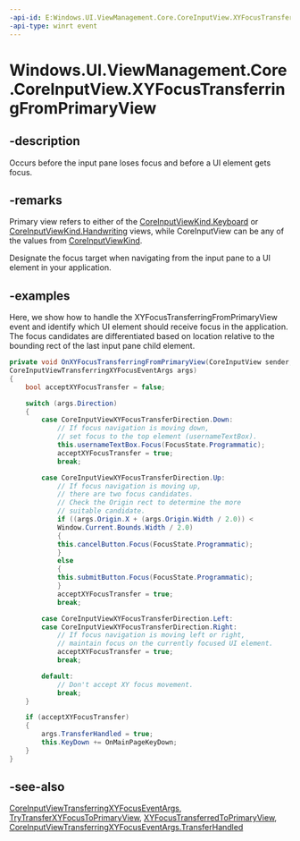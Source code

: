 ```yaml
---
-api-id: E:Windows.UI.ViewManagement.Core.CoreInputView.XYFocusTransferringFromPrimaryView
-api-type: winrt event
---
```


<!-- Event syntax.
public event TypedEventHandler XYFocusTransferringFromPrimaryView<CoreInputView, CoreInputViewTransferringXYFocusEventArgs>
-->

# Windows.UI.ViewManagement.Core.CoreInputView.XYFocusTransferringFromPrimaryView

## -description

Occurs before the input pane loses focus and before a UI element gets focus.

## -remarks

Primary view refers to either of the [CoreInputViewKind.Keyboard](https://github.com/MicrosoftDocs/winrt-api/blob/docs/windows.ui.viewmanagement.core/coreinputviewkind.md#-field-keyboard1) or [CoreInputViewKind.Handwriting](https://github.com/MicrosoftDocs/winrt-api/blob/docs/windows.ui.viewmanagement.core/coreinputviewkind.md#-field-handwriting2) views, while CoreInputView can be any of the values from [CoreInputViewKind](coreinputviewkind.md).

Designate the focus target when navigating from the input pane to a UI element in your application.

## -examples

Here, we show how to handle the XYFocusTransferringFromPrimaryView event and identify which UI element should receive focus in the application. The focus candidates are differentiated based on location relative to the bounding rect of the last input pane child element.

```csharp
private void OnXYFocusTransferringFromPrimaryView(CoreInputView sender,
CoreInputViewTransferringXYFocusEventArgs args)
{
    bool acceptXYFocusTransfer = false;

    switch (args.Direction)
    {
        case CoreInputViewXYFocusTransferDirection.Down:
            // If focus navigation is moving down,
            // set focus to the top element (usernameTextBox).
            this.usernameTextBox.Focus(FocusState.Programmatic);
            acceptXYFocusTransfer = true;
            break;

        case CoreInputViewXYFocusTransferDirection.Up:
            // If focus navigation is moving up,
            // there are two focus candidates.
            // Check the Origin rect to determine the more
            // suitable candidate.
            if ((args.Origin.X + (args.Origin.Width / 2.0)) <
            Window.Current.Bounds.Width / 2.0)
            {
            this.cancelButton.Focus(FocusState.Programmatic);
            }
            else
            {
            this.submitButton.Focus(FocusState.Programmatic);
            }
            acceptXYFocusTransfer = true;
            break;

        case CoreInputViewXYFocusTransferDirection.Left:
        case CoreInputViewXYFocusTransferDirection.Right:
            // If focus navigation is moving left or right,
            // maintain focus on the currently focused UI element.
            acceptXYFocusTransfer = true;
            break;

        default:
            // Don't accept XY focus movement.
            break;
    }

    if (acceptXYFocusTransfer)
    {
        args.TransferHandled = true;
        this.KeyDown += OnMainPageKeyDown;
    }
}
```

## -see-also

[CoreInputViewTransferringXYFocusEventArgs](coreinputviewtransferringxyfocuseventargs.md), [TryTransferXYFocusToPrimaryView](coreinputview_trytransferxyfocustoprimaryview_587038147.md), [XYFocusTransferredToPrimaryView](coreinputview_xyfocustransferredtoprimaryview.md), [CoreInputViewTransferringXYFocusEventArgs.TransferHandled](coreinputviewtransferringxyfocuseventargs_transferhandled.md)
